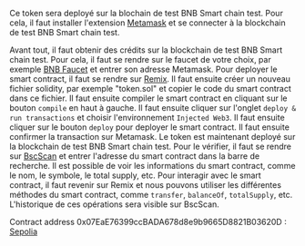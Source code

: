 Ce token sera deployé sur la blochain de test BNB Smart chain test. Pour cela, il faut installer l'extension [Metamask](https://metamask.io/) et se connecter à la blockchain de test BNB Smart chain test.

Avant tout, il faut obtenir des crédits sur la blockchain de test BNB Smart chain test. Pour cela, il faut se rendre sur le faucet de votre choix, par exemple [BNB Faucet](https://www.bnbchain.org/en/testnet-faucet) et entrer son adresse Metamask.
Pour deployer le smart contract, il faut se rendre sur [Remix](https://remix.ethereum.org/). Il faut ensuite créer un nouveau fichier solidity, par exemple "token.sol" et copier le code du smart contract dans ce fichier. Il faut ensuite compiler le smart contract en cliquant sur le bouton `compile` en haut à gauche. Il faut ensuite cliquer sur l'onglet `deploy & run transactions` et choisir l'environnement `Injected Web3`. Il faut ensuite cliquer sur le bouton `deploy` pour deployer le smart contract. Il faut ensuite confirmer la transaction sur Metamask.
Le token est maintenant deployé sur la blockchain de test BNB Smart chain test.
Pour le vérifier, il faut se rendre sur [BscScan](https://testnet.bscscan.com/) et entrer l'adresse du smart contract dans la barre de recherche. Il est possible de voir les informations du smart contract, comme le nom, le symbole, le total supply, etc.
Pour interagir avec le smart contract, il faut revenir sur Remix et nous pouvons utiliser les différentes méthodes du smart contract, comme `transfer`, `balanceOf`, `totalSupply`, etc.
L'historique de ces opérations sera visible sur BscScan.

Contract address 0x07EaE76399ccBADA678d8e9b9665D8821B03620D : [Sepolia](https://sepolia.etherscan.io/)
